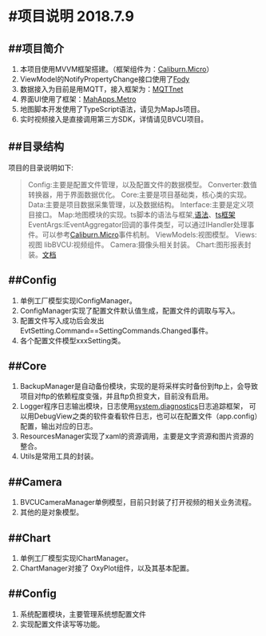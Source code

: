 ﻿#项目说明 2018.7.9
===
##项目简介
--------
1. 本项目使用MVVM框架搭建。（框架组件为：[Caliburn.Micro](https://caliburnmicro.com/documentation)）
2. ViewModel的NotifyPropertyChange接口使用了[Fody](https://github.com/Fody/PropertyChanged)
3. 数据接入为目前是用MQTT，接入框架为：[MQTTnet](https://github.com/chkr1011/MQTTnet)
4. 界面UI使用了框架：[MahApps.Metro](https://github.com/MahApps/MahApps.Metro)
5. 地图脚本开发使用了TypeScript语法，请见为MapJs项目。
6. 实时视频接入是直接调用第三方SDK，详情请见BVCU项目。

##目录结构
--------
项目的目录说明如下:
>Config:主要是配置文件管理，以及配置文件的数据模型。
>Converter:数值转换器，用于界面数据优化。
>Core:主要是项目基础类，核心类的实现。
>Data:主要是项目数据采集管理，以及数据结构。
>Interface:主要是定义项目接口。
>Map:地图模块的实现。ts脚本的语法与框架,[语法](https://github.com/Microsoft/TypeScript/blob/master/doc/spec.md)、[ts框架](https://www.webpackjs.com/guides/typescript/)
>EventArgs:IEventAggregator回调的事件类型，可以通过IHandler<T>处理事件。可以参考[Caliburn.Micro](https://caliburnmicro.com/documentation)事件机制。
>ViewModels:视图模型。
>Views:视图
>libBVCU:视频组件。
>Camera:摄像头相关封装。
>Chart:图形报表封装。[文档](http://oxyplot.org/)

##Config
--------
1. 单例工厂模型实现IConfigManager。
2. ConfigManager实现了配置文件默认值生成，配置文件的调取与写入。
3. 配置文件写入成功后会发出EvtSetting.Command==SettingCommands.Changed事件。
4. 各个配置文件模型xxxSetting类。

##Core
--------
1. BackupManager是自动备份模块，实现的是将采样实时备份到ftp上，会导致项目对ftp的依赖程度变强，并且ftp负担变大，目前没有启用。
2. Logger程序日志输出模块，日志使用[system.diagnostics](https://msdn.microsoft.com/zh-cn/library/gg145030.aspx)日志追踪框架，
	可以用DebugView之类的软件查看软件日志，也可以在配置文件（app.config）配置，输出对应的日志。
3. ResourcesManager实现了xaml的资源调用，主要是文字资源和图片资源的整合。
4. Utils是常用工具的封装。

##Camera
--------
1. BVCUCameraManager单例模型，目前只封装了打开视频的相关业务流程。
2. 其他的是对象模型。

##Chart
--------
1. 单例工厂模型实现IChartManager。
2. ChartManager对接了 OxyPlot组件，以及其基本配置。

##Config
--------
1. 系统配置模块，主要管理系统想配置文件
2. 实现配置文件读写等功能。